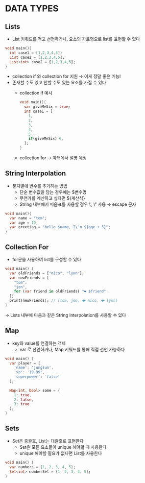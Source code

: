 # DATA TYPES
## Lists

- List 키워드를 적고 선언하거나, 요소의 자료형으로 list를 표현할 수 있다

```dart
void main(){
  int case1 = [1,2,3,4,5];
  List case2 = [1,2,3,4,5];
  List<int> case2 = [1,2,3,4,5];
}
```

- collection if 와 collection for 지원 → 이게 정말 좋은 기능!
- 존재할 수도 있고 안할 수도 있는 요소를 가질 수 있다
    - collection if 예시
        
        ```dart
        void main(){
          var giveMeSix = true;
          int case1 = [
            1,
            2,
            3,
            4,
            5
            if(giveMeSix) 6,
          ];
        }
        ```
        
    - collection for → 아래에서 설명 예정

## String Interpolation

- 문자열에 변수를 추가하는 방법
    - 단순 변수값을 담는 경우에는 $변수명
    - 무언가를 계산하고 싶다면 ${계산식}
    - String 내부에서 따옴표를 사용할 경우 \’, \” 사용 → escape 문자

```dart
void main(){
  var name = "tom";
  var age = 10;
  var greeting = "hello $name, I\'m ${age + 5}";
}
```

## Collection For

- for문을 사용하여 list를 구성할 수 있다

```dart
void main() {
  var oldFriends = ["nico", "lynn"];
  var newFriends = [
    "tom",
    "jon",
    for (var friend in oldFriends) "❤️ $friend",
  ];
  print(newFriends); // [tom, jon, ❤️ nico, ❤️ lynn]
}
```

→ Lists 내부에 다음과 같은 String Interpolation를 사용할 수 있다

## Map

- key와 value를 연결하는 객체
    - var 로 선언하거나, Map 키워드를 통해 직접 선언 가능하다

```dart
void main() {
  var player = {
    'name': 'jungsun',
    'xp': '19.99',
    'superpower': 'false'
  };
  
  Map<int, bool> some = {
    1: true,
    2: false,
    3: true
  };
}
```

## Sets

- Set은 중괄호, List는 대괄호로 표현한다
    - Set은 모든 요소들이 unique 해야할 때 사용한다
    - unique 해야할 필요가 없다면 List를 사용한다

```dart
void main() {
  var numbers = {1, 2, 3, 4, 5};
  Set<int> numberSet = {1, 2, 3, 4, 5};
}
```
